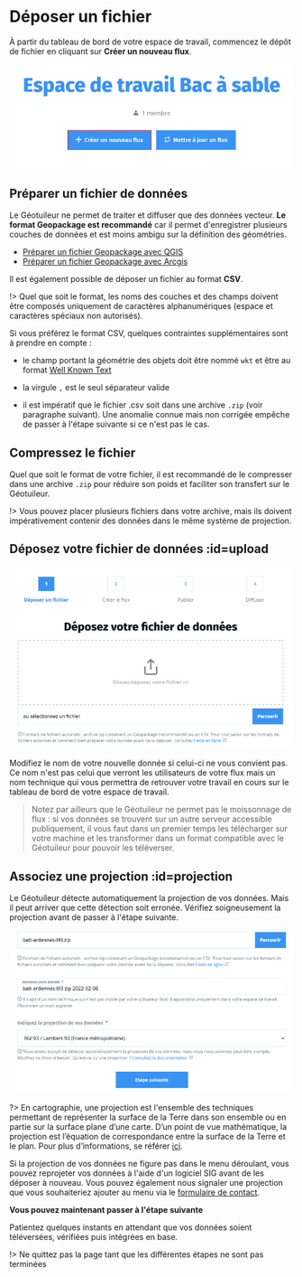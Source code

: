 # Déposer un fichier

À partir du tableau de bord de votre espace de travail, commencez le dépôt de
fichier en cliquant sur **Créer un nouveau flux**.

![Créer un nouveau flux](./img/upload/start.png)

## Préparer un fichier de données

Le Géotuileur ne permet de traiter et diffuser que des données vecteur. **Le format Geopackage est recommandé** car il permet d'enregistrer plusieurs couches de données et est moins ambigu sur la définition des géométries.

* [Préparer un fichier Geopackage avec QGIS](./tutos/gpkg-qgis.md)
* [Préparer un fichier Geopackage avec Arcgis](./tutos/gpkg-arcgis.md)

Il est également possible de déposer un fichier au format **CSV**.

!\> Quel que soit le format, les noms des couches et des champs doivent être composés uniquement de
caractères alphanumériques (espace et caractères spéciaux non autorisés).

Si vous préférez le format CSV, quelques contraintes supplémentaires sont à prendre en compte :

-   le champ portant la géométrie des objets doit être nommé `wkt` et être au
    format [Well Known Text](https://fr.wikipedia.org/wiki/Well-known_text)

-   la virgule `,` est le seul séparateur valide

-   il est impératif que le fichier .csv soit dans une archive `.zip` (voir paragraphe suivant). Une anomalie connue mais non corrigée empêche de passer à l'étape suivante si ce n'est pas le cas.


## Compressez le fichier

Quel que soit le format de votre fichier, il est recommandé de le compresser dans une archive `.zip` pour réduire son poids et faciliter son transfert sur le Géotuileur.

!\> Vous pouvez placer plusieurs fichiers dans votre archive, mais ils doivent impérativement contenir des données dans le même système de projection.

## Déposez votre fichier de données :id=upload

![Téléverser un fichier](./img/upload/upload-file.png)

Modifiez le nom de votre nouvelle donnée si celui-ci ne vous convient pas. Ce
nom n'est pas celui que verront les utilisateurs de votre flux mais un
nom technique qui vous permettra de retrouver votre travail en cours sur le
tableau de bord de votre espace de travail.

> Notez par ailleurs que le Géotuileur ne permet pas le moissonnage de flux : si
vos données se trouvent sur un autre serveur accessible publiquement, il
vous faut dans un premier temps les télécharger sur votre
machine et les transformer dans un format compatible avec le Géotuileur pour pouvoir les téléverser.

## Associez une projection :id=projection

Le Géotuileur détecte automatiquement la projection de vos données. Mais il peut arriver que cette détection soit erronée. Vérifiez soigneusement la projection avant de passer à l'étape suivante.

![Vérifier la projection](./img/upload/projection.png)

?> En cartographie, une projection est l'ensemble des techniques permettant de représenter la surface de la Terre dans
son ensemble ou en partie sur la surface plane d’une carte. D’un point de vue
mathématique, la projection est l’équation de correspondance entre la surface de
la Terre et le plan. Pour plus d’informations, se référer
[ici](pdf/projections_cartographiques.pdf ':target=_blank :ignore').

Si la projection de vos données ne figure pas dans le menu déroulant, vous pouvez reprojeter vos données à l'aide d'un logiciel SIG avant de les déposer à nouveau. Vous pouvez également nous signaler une projection que vous souhaiteriez ajouter au menu via le [formulaire de contact](../../nous-ecrire ':ignore').

**Vous pouvez maintenant passer à l'étape suivante**

Patientez quelques instants en attendant que vos données soient téléversées, vérifiées puis intégrées en base.

!> Ne quittez pas la page tant que les différentes étapes ne sont pas terminées
